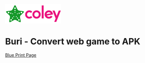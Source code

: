 ![StaroColey](https://github.com/starohub/starocoley/raw/master/resources/images/starocoley-64.png)

# Buri - Convert web game to APK

[Blue Print Page](https://htmltoapk.com/blueprints/com.starohub.buri/)
